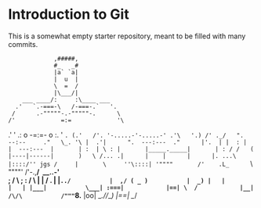 # Introduction to Git
This is a somewhat empty starter repository, meant to be filled with many commits.

                 ,#####,
                 #_   _#
                 |a` `a|
                 |  u  |
                 \  =  /
                 |\___/|
        ___ ____/:     :\____ ___
      .'   `.-===-\   /-===-.`   '.
     /      .-"""""-.-"""""-.      \
    /'             =:=             '\
  .'  ' .:    o   -=:=-   o    :. '  `.
  (.'   /'. '-.....-'-.....-' .'\   '.)
  /' ._/   ".     --:--     ."   \_. '\
 |  .'|      ".  ---:---  ."      |'.  |
 |  : |       |  ---:---  |       | :  |
  \ : |       |_____._____|       | : /
  /   (       |----|------|       )   \
 /... .|      |    |      |      |. ...\
|::::/'' jgs /     |       \     ''\::::|
'""""       /'    .L_      `\       """"'
           /'-.,__/` `\__..-'\
          ;      /     \      ;
          :     /       \     |
          |    /         \.   |
          |`../           |  ,/
          ( _ )           |  _)
          |   |           |   |
          |___|           \___|
          :===|            |==|
           \  /            |__|
           /\/\           /"""`8.__
           |oo|           \__.//___)
           |==|
           \__/
